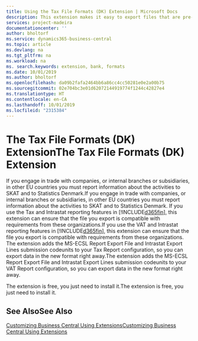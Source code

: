 ```yaml
---
title: Using the Tax File Formats (DK) Extension | Microsoft Docs
description: This extension makes it easy to export files that are pre-formatted to meet bank requirements for electronic submissions.
services: project-madeira
documentationcenter: ''
author: bholtorf
ms.service: dynamics365-business-central
ms.topic: article
ms.devlang: na
ms.tgt_pltfrm: na
ms.workload: na
ms. search.keywords: extension, bank, formats
ms.date: 10/01/2019
ms.author: bholtorf
ms.openlocfilehash: da09b2fafa2464bb6a86cc4cc50281e0e2a00b75
ms.sourcegitcommit: 02e704bc3e01d62072144919774f1244c42827e4
ms.translationtype: HT
ms.contentlocale: en-CA
ms.lasthandoff: 10/01/2019
ms.locfileid: "2315384"
---
```

# <a name="the-tax-file-formats-dk-extension"></a><span data-ttu-id="cf6c6-103">The Tax File Formats (DK) Extension</span><span class="sxs-lookup"><span data-stu-id="cf6c6-103">The Tax File Formats (DK) Extension</span></span>
<span data-ttu-id="cf6c6-104">If you engage in trade with companies, or internal branches or subsidiaries, in other EU countries you must report information about the activities to SKAT and to Statistics Denmark.</span><span class="sxs-lookup"><span data-stu-id="cf6c6-104">If you engage in trade with companies, or internal branches or subsidiaries, in other EU countries you must report information about the activities to SKAT and to Statistics Denmark.</span></span> <span data-ttu-id="cf6c6-105">If you use the Tax and Intrastat reporting features in [!INCLUDE[d365fin](includes/d365fin_md.md)], this extension can ensure that the file you export is compatible with requirements from these organizations.</span><span class="sxs-lookup"><span data-stu-id="cf6c6-105">If you use the VAT and Intrastat reporting features in [!INCLUDE[d365fin](includes/d365fin_md.md)], this extension can ensure that the file you export is compatible with requirements from these organizations.</span></span> <span data-ttu-id="cf6c6-106">The extension adds the MS-ECSL Report Export File and Intrastat Export Lines submission codeunits to your Tax Report configuration, so you can export data in the new format right away.</span><span class="sxs-lookup"><span data-stu-id="cf6c6-106">The extension adds the MS-ECSL Report Export File and Intrastat Export Lines submission codeunits to your VAT Report configuration, so you can export data in the new format right away.</span></span>

<span data-ttu-id="cf6c6-107">The extension is free, you just need to install it.</span><span class="sxs-lookup"><span data-stu-id="cf6c6-107">The extension is free, you just need to install it.</span></span>

## <a name="see-also"></a><span data-ttu-id="cf6c6-108">See Also</span><span class="sxs-lookup"><span data-stu-id="cf6c6-108">See Also</span></span>
[<span data-ttu-id="cf6c6-109">Customizing Business Central Using Extensions</span><span class="sxs-lookup"><span data-stu-id="cf6c6-109">Customizing Business Central Using Extensions</span></span>](ui-extensions.md)
